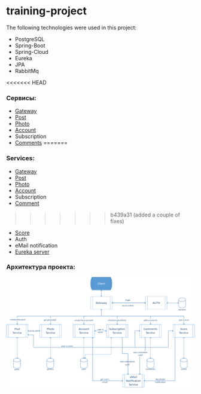 # training-project

The following technologies were used in this project:
* PostgreSQL
* Spring-Boot
* Spring-Cloud
* Eureka
* JPA
* RabbitMq


<<<<<<< HEAD
### Сервисы:
* [Gateway](https://github.com/Chernyllexs/insta-gateway-service)
* [Post](https://github.com/Chernyllexs/inst-post-service)
* [Photo](https://github.com/Chernyllexs/inst-photo-service)
* [Account](https://github.com/Chernyllexs/insta-account-service)
* Subscription
* [Comments](https://github.com/Chernyllexs/inst-comment-service)
=======
### Services:
* [Gateway](https://github.com/Chernyllexs/inst-gateway-service)
* [Post](https://github.com/Chernyllexs/insta-post-service)
* [Photo](https://github.com/Chernyllexs/inst-photo-service)
* [Account](https://github.com/Chernyllexs/inst-account-service)
* Subscription
* [Comment](https://github.com/Chernyllexs/inst-comment-service)
>>>>>>> b439a31 (added a couple of fixes)
* [Score](https://github.com/Chernyllexs/inst-score-service)
* Auth
* eMail notification
* [Eureka server](https://github.com/Chernyllexs/eureka-server) 


### Архитектура проекта:
![Alt-текст](https://github.com/Chernyllexs/training-project/blob/master/docs/img/services_v_1.png "bd")

